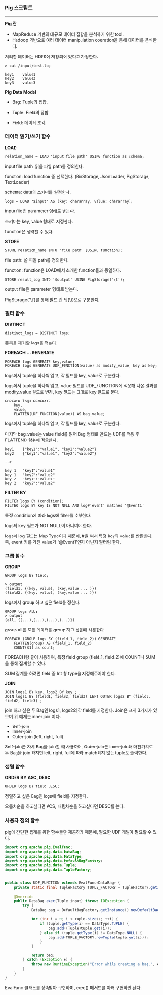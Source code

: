### Pig 스크립트 

<hr>

**Pig 란**

- MapReduce 기반의 대규모 데이터 집합을 분석하기 위한 tool.
- Hadoop 기반으로 여러 데이터 manipulation operation을 통해 데이터를 분석한다.



처리할 데이터는 HDFS에 저장되어 있다고 가정한다.

```
> cat /input/test.log

key1	value1
key2	value3
key3	value3
```



**Pig Data Model**

- Bag: Tuple의 집합.

- Tuple: Field의 집합.

- Field: 데이터 조각.



### 데이터 읽기/쓰기 함수

**LOAD**

```
relation_name = LOAD 'input file path' USING function as schema;
```

input file path: 읽을 파일 path를 정의한다.

function: load function 중 선택한다. (BinStorage, JsonLoader, PigStorage, TextLoader)

schema: data의 스키마를 설정한다.



```
logs = LOAD '$input' AS (key: chararray, value: chararray);
```

input file은 parameter 형태로 받는다.

스키마는 key, value 형태로 지정한다.

function은 생략할 수 있다.



**STORE**

```
STORE relation_name INTO 'file path' [USING function];
```

file path: 쓸 파일 path를 정의한다.

function: function은 LOAD에서 소개한 function들과 동일하다.



```
STORE result_log INTO '$output' USING PigStorage('\t');
```

output file은 parameter 형태로 받는다.

PigStorage('\t')를 통해 필드 간 탭(\t)으로 구분한다.



### 필터 함수

**DISTINCT**

```
distinct_logs = DISTINCT logs;
```

중복을 제거할 logs을 적는다.



**FOREACH ... GENERATE**

```
FOREACH logs GENERATE key,value;
FOREACH logs GENERATE UDF_FUNCTION(value) as modify_value, key as key;
```

logs에서 tuple을 하나씩 읽고, 각 필드를 key, value로 구분한다.

logs에서 tuple을 하나씩 읽고, value 필드를 UDF_FUNCTION에 적용해 나온 결과를 modify_value 필드로 변경, key 필드는 그대로 key 필드로 둔다.



```
FOREACH logs GENERATE 
	key,
	value,
	FLATTEN(UDF_FUNCTION(value)) AS bag_value;
```

logs에서 tuple을 하나씩 읽고, 각 필드를 key, value로 구분한다.

마지막 bag_value는 value field를 읽어 Bag 형태로 만드는 UDF를 적용 후 FLATTEN() 함수에 적용한다.

```
key1	{"key1":"value1", "key2":"value2"}
key2	{"key1":"value1", "key2":"value2"}

-->

key 1	"key1":"value1"
key 1	"key2":"value2"
key 2	"key1":"value1"
key 2	"key2":"value2"
```



**FILTER BY**

```
FILTER logs BY (condition);
FILTER logs BY key IS NOT NULL AND log#'event' matches '@Event1'
```

특정 condition에 따라 logs에 filter를 수행한다.

logs의 key 필드가 NOT NULL이 아니여야 한다.

logs에 log 필드는 Map Type이기 때문에, #을 써서 특정 key의 value를 반환한다. 즉, event 키를 가진 value가 '@Event1'인지 아닌지 필터링 한다.



### 그룹 함수

**GROUP**

```
GROUP logs BY field;

> output
(field1, {(key, value), (key,value ... )})
(field2, {(key, value), (key,value ... )})
```

logs에서 group 하고 싶은 field를 정한다.



```
GROUP logs ALL;
> output
(all, {(...),(...),(...),(...)})
```

group all은 모든 데이터를 group 하고 싶을때 사용한다.



```
FOREACH (GROUP logs BY (field_1, field_2)) GENERATE
	FLATTEN(group) AS (field_1, field_2)
	COUNT($1) as count;
```

FOREACH랑 같이 사용하여, 특정 field group (field_1, field_2)에 COUNT나 SUM을 통해 집계할 수 있다.

SUM 집계를 하려면 field 중 Int 형 type을 지정해주어야 한다.



**JOIN**

```
JOIN logs1 BY key, logs2 BY key ;
JOIN logs1 BY (field1, field2, field3) LEFT OUTER logs2 BY (field1, field2, field3) ;
```

join 하고 싶은 두 Bag인 logs1, logs2의 각 field를 지정한다. Join은 크게 3가지가 있으며 위 예제는 inner join 이다.

- Self-join
- Inner-join
- Outer-join (left, right, full)



Self-join은 자체 Bag을 join할 때 사용하며, Outer-join은 inner-join과 마찬가지로 두 Bag을 join 하지만 left, right, full에 따라 match되지 않는 tuple도 출력한다.



### 정렬 함수

**ORDER BY ASC, DESC**

```
ORDER logs BY field DESC;
```

정렬하고 싶은 Bag인 logs에 field를 지정한다.

오름차순을 하고싶다면 ACS, 내림차순을 하고싶다면 DESC를 쓴다.



### 사용자 정의 함수

pig에 간단한 집계를 위한 함수들만 제공하기 때문에, 필요한 UDF 개발이 필요할 수 있다.

```java
import org.apache.pig.EvalFunc;
import org.apache.pig.data.DataBag;
import org.apache.pig.data.DataType;
import org.apache.pig.data.DefaultBagFactory;
import org.apache.pig.data.Tuple;
import org.apache.pig.data.TupleFactory;


public class UDF_FUNCTION extends EvalFunc<DataBag> {
    private static final TupleFactory TUPLE_FACTORY = TupleFactory.getInstance();
    
    @Override
    public DataBag exec(Tuple input) throws IOException {
        try {            
            DataBag bag = DefaultBagFactory.getInstance().newDefaultBag();
            
            for (int i = 0; i < tuple.size(); ++i) {
                if (tuple.getType(i) == DataType.TUPLE) {
                    bag.add((Tuple)tuple.get(i));
                } else if (tuple.getType(i) != DataType.NULL) {
                    bag.add(TUPLE_FACTORY.newTuple(tuple.get(i)));
                }
            }

            return bag;
        } catch (Exception e) {
            throw new RuntimeException("Error while creating a bag.", e);
        }
    }
}
```

EvalFunc<DataBag> 클래스를 상속받아 구현하며, exec() 메서드를 아래 구현하면 된다.















